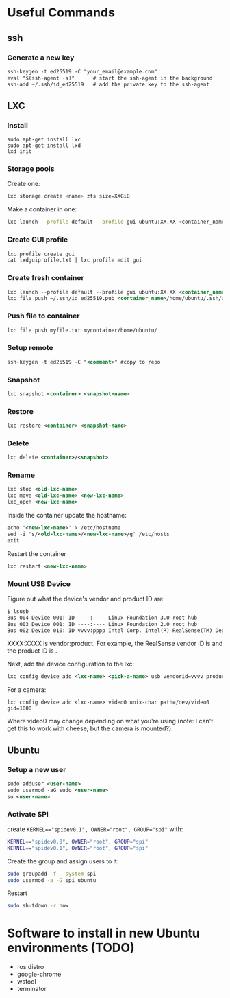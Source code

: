 # Useful Commands
## ssh
### Generate a new key
```xml
ssh-keygen -t ed25519 -C "your_email@example.com"
eval "$(ssh-agent -s)"      # start the ssh-agent in the background
ssh-add ~/.ssh/id_ed25519   # add the private key to the ssh-agent
```

## LXC

### Install
```
sudo apt-get install lxc
sudo apt-get install lxd
lxd init
```
### Storage pools
Create one:
```bash
lxc storage create <name> zfs size=XXGiB
```
Make a container in one:
```bash
lxc launch --profile default --profile gui ubuntu:XX.XX <container_name> -s <pool_name>
```
### Create GUI profile
```xml
lxc profile create gui
cat lxdguiprofile.txt | lxc profile edit gui
```
### Create fresh container
```xml
lxc launch --profile default --profile gui ubuntu:XX.XX <container_name> \
lxc file push ~/.ssh/id_ed25519.pub <container_name>/home/ubuntu/.ssh/authorized_keys
```

### Push file to container
```xml
lxc file push myfile.txt mycontainer/home/ubuntu/
```

### Setup remote
```xml
ssh-keygen -t ed25519 -C "<comment>" #copy to repo
```

### Snapshot
```xml
lxc snapshot <container> <snapshot-name>
```

### Restore
```xml
lxc restore <container> <snapshot-name>
```

### Delete
```xml
lxc delete <container>/<snapshot>
```

### Rename
```xml
lxc stop <old-lxc-name>
lxc move <old-lxc-name> <new-lxc-name>
lxc_open <new-lxc-name>
```
Inside the container update the hostname:
```xml
echo '<new-lxc-name>' > /etc/hostname
sed -i 's/<old-lxc-name>/<new-lxc-name>/g' /etc/hosts
exit
```
Restart the container
```xml
lxc restart <new-lxc-name>
```

### Mount USB Device
Figure out what the device's vendor and product ID are:
```xml
$ lsusb
Bus 004 Device 001: ID ----:---- Linux Foundation 3.0 root hub
Bus 003 Device 001: ID ----:---- Linux Foundation 2.0 root hub
Bus 002 Device 010: ID vvvv:pppp Intel Corp. Intel(R) RealSense(TM) Depth Camera 415 
```
XXXX:XXXX is vendor:product. For example, the RealSense vendor ID is <aaaa> and the product ID is <pppp>.

Next, add the device configuration to the lxc:
```xml
lxc config device add <lxc-name> <pick-a-name> usb vendorid=vvvv productid=pppp gid=1000
```
For a camera:
```
lxc config device add <lxc-name> video0 unix-char path=/dev/video0 gid=1000
```
Where video0 may change depending on what you're using (note: I can't get this to work with cheese, but the camera is mounted?).

## Ubuntu

### Setup a new user
```xml
sudo adduser <user-name>
sudo usermod -aG sudo <user-name>
su <user-name>
```

### Activate SPI
create `KERNEL=="spidev0.1", OWNER="root", GROUP="spi"` with:
```bash
KERNEL=="spidev0.0", OWNER="root", GROUP="spi"
KERNEL=="spidev0.1", OWNER="root", GROUP="spi"
```
Create the group and assign users to it:
```bash
sudo groupadd -f --system spi
sudo usermod -a -G spi ubuntu
```
Restart
```bash
sudo shutdown -r now
```
  
# Software to install in new Ubuntu environments (TODO)
- ros distro
- google-chrome
- wstool
- terminator
